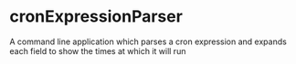 # cronExpressionParser
A command line application which parses a cron expression and expands each field to show the times at which it will run
